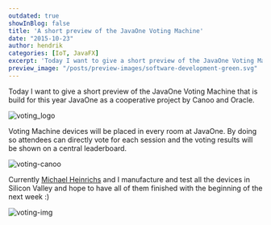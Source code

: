 ```yaml
---
outdated: true
showInBlog: false
title: 'A short preview of the JavaOne Voting Machine'
date: "2015-10-23"
author: hendrik
categories: [IoT, JavaFX]
excerpt: 'Today I want to give a short preview of the JavaOne Voting Machine that is build for this year JavaOne as a cooperative project by Canoo and Oracle.'
preview_image: "/posts/preview-images/software-development-green.svg"
---
```

Today I want to give a short preview of the JavaOne Voting Machine that is build for this year JavaOne as a cooperative project by Canoo and Oracle.

![voting_logo](/posts/guigarage-legacy/voting_logo-1024x571.png)

Voting Machine devices will be placed in every room at JavaOne. By doing so attendees can directly vote for each session and the voting results will be shown on a central leaderboard.

![voting-canoo](/posts/guigarage-legacy/voting-canoo-1024x735.png)

Currently [Michael Heinrichs](https://twitter.com/net0pyr) and I manufacture and test all the devices in Silicon Valley and hope to have all of them finished with the beginning of the next week :)

![voting-img](/posts/guigarage-legacy/IMG_0921-1024x768.jpg)
